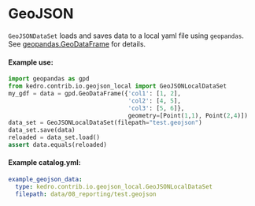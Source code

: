 # GeoJSON

``GeoJSONDataSet`` loads and saves data to a local yaml file using ``geopandas``.
See [geopandas.GeoDataFrame](http://geopandas.org/reference/geopandas.GeoDataFrame.html) for details.


#### Example use:

```python
import geopandas as gpd
from kedro.contrib.io.geojson_local import GeoJSONLocalDataSet
my_gdf = data = gpd.GeoDataFrame({'col1': [1, 2],
                                  'col2': [4, 5],
                                  'col3': [5, 6]},
                                  geometry=[Point(1,1), Point(2,4)])
data_set = GeoJSONLocalDataSet(filepath="test.geojson")
data_set.save(data)
reloaded = data_set.load()
assert data.equals(reloaded)
```

#### Example catalog.yml:

```yaml
example_geojson_data:
  type: kedro.contrib.io.geojson_local.GeoJSONLocalDataSet
  filepath: data/08_reporting/test.geojson
```
